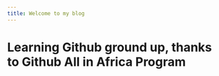 ```yaml
---
title: Welcome to my blog
---
```


# Learning Github ground up, thanks to Github All in Africa Program

